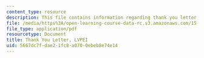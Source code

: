 ```yaml
---
content_type: resource
description: This file contains information regarding thank you letter.
file: /media/https%3A/open-learning-course-data-rc.s3.amazonaws.com/15-s07-globalhealth-lab-spring-2013/5667dc7fdae21fc8a0700ebeb8e74e14_MIT15_S07S13_thanK_yo_lvp.pdf
file_type: application/pdf
resourcetype: Document
title: Thank You Letter, LVPEI
uid: 5667dc7f-dae2-1fc8-a070-0ebeb8e74e14
---
```

